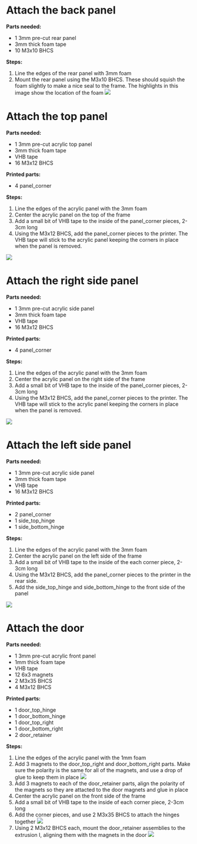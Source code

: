 # Attach the back panel

**Parts needed:**
* 1 3mm pre-cut rear panel
* 3mm thick foam tape
* 10 M3x10 BHCS

**Steps:**

1. Line the edges of the rear panel with 3mm foam
2. Mount the rear panel using the M3x10 BHCS. These should squish the foam slightly to make a nice seal to the frame. The highlights in this image show the location of the foam ![](images/rear_panel.png)

# Attach the top panel

**Parts needed:**
* 1 3mm pre-cut acrylic top panel
* 3mm thick foam tape
* VHB tape
* 16 M3x12 BHCS

**Printed parts:**
* 4 panel_corner

**Steps:**
1. Line the edges of the acrylic panel with the 3mm foam
2. Center the acrylic panel on the top of the frame
3. Add a small bit of VHB tape to the inside of the panel_corner pieces, 2-3cm long
4. Using the M3x12 BHCS, add the panel_corner pieces to the printer. The VHB tape will stick to the acrylic panel keeping the corners in place when the panel is removed.

![](images/top_panel.png)

# Attach the right side panel
**Parts needed:**
* 1 3mm pre-cut acrylic side panel
* 3mm thick foam tape
* VHB tape
* 16 M3x12 BHCS

**Printed parts:**
* 4 panel_corner

**Steps:**
1. Line the edges of the acrylic panel with the 3mm foam
2. Center the acrylic panel on the right side of the frame
3. Add a small bit of VHB tape to the inside of the panel_corner pieces, 2-3cm long
4. Using the M3x12 BHCS, add the panel_corner pieces to the printer. The VHB tape will stick to the acrylic panel keeping the corners in place when the panel is removed.

![](images/right_panel.png)


# Attach the left side panel

**Parts needed:**
* 1 3mm pre-cut acrylic side panel
* 3mm thick foam tape
* VHB tape
* 16 M3x12 BHCS

**Printed parts:**
* 2 panel_corner
* 1 side_top_hinge
* 1 side_bottom_hinge

**Steps:**
1. Line the edges of the acrylic panel with the 3mm foam
2. Center the acrylic panel on the left side of the frame
3. Add a small bit of VHB tape to the inside of the each corner piece, 2-3cm long
4. Using the M3x12 BHCS, add the panel_corner pieces to the printer in the rear side.
5. Add the side_top_hinge and side_bottom_hinge to the front side of the panel

![](images/left_panel.png)



# Attach the door

**Parts needed:**
* 1 3mm pre-cut acrylic front panel
* 1mm thick foam tape
* VHB tape
* 12 6x3 magnets 
* 2 M3x35 BHCS
* 4 M3x12 BHCS

**Printed parts:**
* 1 door_top_hinge
* 1 door_bottom_hinge
* 1 door_top_right
* 1 door_bottom_right
* 2 door_retainer
  

**Steps:**
1. Line the edges of the acrylic panel with the 1mm foam
2. Add 3 magnets to the door_top_right and door_bottom_right parts. Make sure the polarity is the same for all of the magnets, and use a drop of glue to keep them in place ![](images/front_door_magnets.png)
3. Add 3 magnets to each of the door_retainer parts, align the polarity of the magnets so they are attacted to the door magnets and glue in place
4. Center the acrylic panel on the front side of the frame
5. Add a small bit of VHB tape to the inside of each corner piece, 2-3cm long
6. Add the corner pieces, and use 2 M3x35 BHCS to attach the hinges together ![](images/door_screw_hinge.png)
7. Using 2 M3x12 BHCS each, mount the door_retainer assemblies to the extrusion I, aligning them with the magnets in the door ![](images/door_retainer.png)




